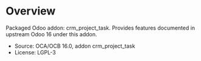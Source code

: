 # Overview

Packaged Odoo addon: crm_project_task. Provides features documented in upstream Odoo 16 under this addon.

- Source: OCA/OCB 16.0, addon crm_project_task
- License: LGPL-3
